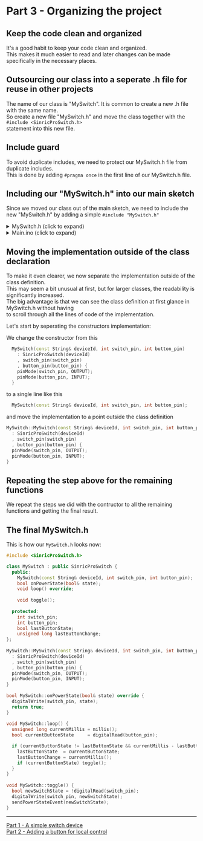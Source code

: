 # Part 3 - Organizing the project

## Keep the code clean and organized

It's a good habit to keep your code clean and organized.<br/>
This makes it much easier to read and later changes can be made specifically in the necessary places.<br/>

## Outsourcing our class into a seperate .h file for reuse in other projects

The name of our class is "MySwitch". It is common to create a new .h file with the same name.<br/>
So create a new file "MySwitch.h" and move the class together with the `#include <SinricProSwitch.h>`<br/>
statement into this new file.<br/>

## Include guard

To avoid duplicate includes, we need to protect our MySwitch.h file from duplicate includes.<br/>
This is done by adding `#pragma once` in the first line of our MySwitch.h file.<br/>

## Including our "MySwitch.h" into our main sketch

Since we moved our class out of the main sketch, we need to include the new "MySwitch.h" by adding a simple `#include "MySwitch.h"`

<details>
<summary>MySwitch.h (click to expand)</summary>

```C++
#include <SinricProSwitch.h>

class MySwitch : public SinricProSwitch {
  public:
    MySwitch(const String& deviceId, int switch_pin, int button_pin) 
    : SinricProSwitch(deviceId)
    , switch_pin(switch_pin)
    , button_pin(button_pin) {
      pinMode(switch_pin, OUTPUT);
      pinMode(button_pin, INPUT);
    }
    
    bool onPowerState(bool& state) override {
      digitalWrite(switch_pin, state);
      return true;
    }
  
    void loop() override {
      unsigned long currentMillis = millis();
      bool currentButtonState     = digitalRead(button_pin);
    
      if (currentButtonState != lastButtonState && currentMillis - lastButtonChange >= 50) {
        lastButtonState  = currentButtonState;
        lastButtonChange = currentMillis();
        if (currentButtonState) toggle();
      }
    }  
    
    void toggle() {
      bool newSwitchState = !digitalRead(switch_pin);
      digitalWrite(switch_pin, newSwitchState);
      sendPowerStateEvent(newSwitchState);
    }
    
  protected:
    int switch_pin;
    int button_pin;
    bool lastButtonState;
    unsigned long lastButtonChange;
};
```
</details>
<details>
<summary>Main.ino (click to expand)</summary>

```C++
#include "MySwitch.h"

MySwitch mySwitch("your-device-id-here", 13, 2);
  
void setupWiFi() {
  Serial.println("Connecting WiFi Network");
  WiFi.begin("your-wifi-ssid", "your-wifi-password");
  while (WiFi.status() != WL_CONNECTED) {
    Serial.print(".");
    delay(250);
  }
  Serial.println("connected!");
}

void setupSinricPro() {
  SinricPro.begin("your-app-key-here", "your-app-secret-here");
}

void setup() {
  Serial.begin(115200);
  setupWiFi();
  setupSinricPro();
}

void loop() {
  SinricPro.handle();
}
```
</details>
  
## Moving the implementation outside of the class declaration

To make it even clearer, we now separate the implementation outside of the class definition.<br/>
This may seem a bit unusual at first, but for larger classes, the readability is significantly increased.<br/>
The big advantage is that we can see the class definition at first glance in MySwitch.h without having<br/>
to scroll through all the lines of code of the implementation.

Let's start by seperating the constructors implementation:<p>
  
We change the constructor from this
```C++
  MySwitch(const String& deviceId, int switch_pin, int button_pin)
    : SinricProSwitch(deviceId)
    , switch_pin(switch_pin)
    , button_pin(button_pin) {
    pinMode(switch_pin, OUTPUT);
    pinMode(button_pin, INPUT);
  }
```
  
to a single line like this
```C++
  MySwitch(const String& deviceId, int switch_pin, int button_pin);
```
  
and move the implementation to a point outside the class definition
  
```C++
MySwitch::MySwitch(const String& deviceId, int switch_pin, int button_pin)
  : SinricProSwitch(deviceId)
  , switch_pin(switch_pin)
  , button_pin(button_pin) {
  pinMode(switch_pin, OUTPUT);
  pinMode(button_pin, INPUT);
}  
```

## Repeating the step above for the remaining functions
  
We repeat the steps we did with the contructor to all the remaining functions and getting the final result.<br/>
  
## The final MySwitch.h
This is how our `MySwitch.h` looks now:
  
```C++
#include <SinricProSwitch.h>

class MySwitch : public SinricProSwitch {
  public:
    MySwitch(const String& deviceId, int switch_pin, int button_pin);
    bool onPowerState(bool& state);
    void loop() override;
    
    void toggle();
    
  protected:
    int switch_pin;
    int button_pin;
    bool lastButtonState;
    unsigned long lastButtonChange;
};
  
MySwitch::MySwitch(const String& deviceId, int switch_pin, int button_pin)
  : SinricProSwitch(deviceId)
  , switch_pin(switch_pin)
  , button_pin(button_pin) {
  pinMode(switch_pin, OUTPUT);
  pinMode(button_pin, INPUT);
}
    
bool MySwitch::onPowerState(bool& state) override {
  digitalWrite(switch_pin, state);
  return true;
}
  
void MySwitch::loop() {
  unsigned long currentMillis = millis();
  bool currentButtonState     = digitalRead(button_pin);

  if (currentButtonState != lastButtonState && currentMillis - lastButtonChange >= 50) {
    lastButtonState  = currentButtonState;
    lastButtonChange = currentMillis();
    if (currentButtonState) toggle();
  }
}  
    
void MySwitch::toggle() {
  bool newSwitchState = !digitalRead(switch_pin);
  digitalWrite(switch_pin, newSwitchState);
  sendPowerStateEvent(newSwitchState);
}

```

<hr>

[Part 1 - A simple switch device](part_1.md)<br/>
[Part 2 - Adding a button for local control](part_2.md)<br/>
